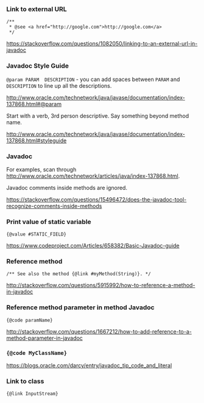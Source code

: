 ### Link to external URL

```
/**
 * @see <a href="http://google.com">http://google.com</a>
 */
```

https://stackoverflow.com/questions/1082050/linking-to-an-external-url-in-javadoc


### Javadoc Style Guide

`@param PARAM  DESCRIPTION` - you can add spaces between `PARAM` and `DESCRIPTION` to line up all the descriptions.

http://www.oracle.com/technetwork/java/javase/documentation/index-137868.html#@param

Start with a verb, 3rd person descriptive. Say something beyond method name.

http://www.oracle.com/technetwork/java/javase/documentation/index-137868.html#styleguide


### Javadoc

For examples, scan through http://www.oracle.com/technetwork/articles/java/index-137868.html.

Javadoc comments inside methods are ignored.

https://stackoverflow.com/questions/15496472/does-the-javadoc-tool-recognize-comments-inside-methods


### Print value of static variable

```
{@value #STATIC_FIELD}
```

https://www.codeproject.com/Articles/658382/Basic-Javadoc-guide


### Reference method

```
/** See also the method {@link #myMethod(String)}. */
```

http://stackoverflow.com/questions/5915992/how-to-reference-a-method-in-javadoc


### Reference method parameter in method Javadoc

```
{@code paramName}
```

http://stackoverflow.com/questions/1667212/how-to-add-reference-to-a-method-parameter-in-javadoc


### `{@code MyClassName}`

https://blogs.oracle.com/darcy/entry/javadoc_tip_code_and_literal


### Link to class

`{@link InputStream}`